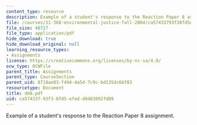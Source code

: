 ```yaml
---
content_type: resource
description: Example of a student's response to the Reaction Paper 8 assignment.
file: /courses/11-368-environmental-justice-fall-2004/ca57433793f38fd5efedd9483092fd09_dm8.pdf
file_size: 48727
file_type: application/pdf
hide_download: true
hide_download_original: null
learning_resource_types:
- Assignments
license: https://creativecommons.org/licenses/by-nc-sa/4.0/
ocw_type: OCWFile
parent_title: Assignments
parent_type: CourseSection
parent_uid: 8718ae83-f494-4a5d-7c9c-bd135dc66f83
resourcetype: Document
title: dm8.pdf
uid: ca574337-93f3-8fd5-efed-d9483092fd09
---
```

Example of a student's response to the Reaction Paper 8 assignment.